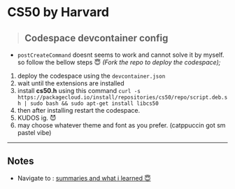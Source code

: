 # CS50 by Harvard

> ## Codespace devcontainer config
-  `postCreateCommand` doesnt seems to work and cannot solve it by myself. so follow the bellow steps 😇
*(Fork the repo to deploy the codespace);*
 01. deploy the codespace using the `devcontainer.json`
 02. wait until the extensions are installed 
 03. install <b>cs50.h</b> using this command `curl -s https://packagecloud.io/install/repositories/cs50/repo/script.deb.sh | sudo bash && sudo apt-get install libcs50`
 04. then after installing restart the codespace.
 05. KUDOS ig. 😈
 06. may choose whatever theme and font as you prefer. (catppuccin got sm pastel vibe)

---

## Notes

* Navigate to : [summaries and what i learned 😇](notes/)